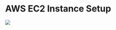 # AWS EC2 Instance Setup  

<img src=https://github.com/RubensZimbres/Repo-2018/blob/master/AWS-EC2-Instance-Setup/EC2_x.png>
